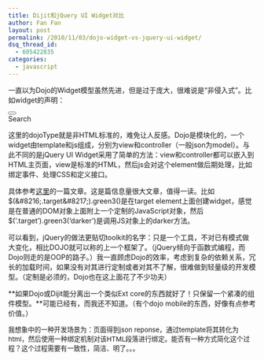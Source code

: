 ```yaml
---
title: Dijit和jQuery UI Widget对比
author: Fan Fan
layout: post
permalink: /2010/11/03/dojo-widget-vs-jquery-ui-widget/
dsq_thread_id:
  - 605422835
categories:
  - javascript
---
```

一直以为Dojo的Widget模型虽然先进，但是过于庞大，很难说是“非侵入式”。比如widget的声明：

<div id="_mcePaste">
  <button dojoType=&#8221;dijit.form.Button&#8221; id=&#8221;searchButton&#8221;>
</div>

<div id="_mcePaste">
  Search
</div>

<div id="_mcePaste">
  </button>
</div>

这里的dojoType就是非HTML标准的，难免让人反感。Dojo是模块化的，一个widget由template和js组成，分别为view和controller（一般json为model）。与此不同的是jQuery UI Widget采用了简单的方法：view和controller都可以嵌入到HTML主页面，view是标准的HTML，然后js会对这个element做后期处理，比如绑定事件、处理CSS和定义接口。

具体参考[这里][1]的一篇文章。这是篇信息量很大文章，值得一读。比如$(&#8216;.target&#8217;).green3()是在target element上面创建widget，感觉是在普通的DOM对象上面附上一个定制的JavaScript对象，然后$(&#8216;.target&#8217;).green3(&#8216;darker&#8217;)是调用JS对象上的darker方法。

可以看到，jQuery的做法更贴切toolkit的名字：只是一个工具，不对已有模式做大变化，相比DOJO就可以称的上一个框架了。（jQuery倾向于函数式编程，而Dojo则走的是OOP的路子。）我一直顾虑Dojo的效率，考虑到复杂的依赖关系，冗长的加载时间，如果没有对其进行定制或者对其不了解，很难做到轻量级的开发模型。（定制是必须的，Dojo也在这上面花了不少功夫）

**如果Dojo或Dijit能分离出一个类似Ext core的东西就好了！只保留一个紧凑的组件模型。**可能已经有，而我还不知道。（有个dojo mobile的东西，好像有点参考价值。）

<span style="font-size: 13.3333px;">我想象中的一种开发场景为：页面得到json reponse，通过template将其转化为html，然后使用一种绑定机制对该HTML段落进行绑定。能否有一种方式简化这个过程？这个过程需要有一致性，简洁、明了。。。</span>

 [1]: http://bililite.com/blog/understanding-jquery-ui-widgets-a-tutorial/